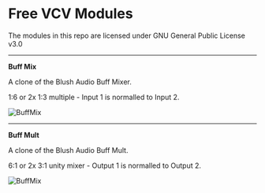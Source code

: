 # Free VCV Modules
The modules in this repo are licensed under GNU General Public License v3.0
***

**Buff Mix**

A clone of the Blush Audio Buff Mixer.

1:6 or 2x 1:3 multiple - Input 1 is normalled to Input 2.

![BuffMix](/Users/blushaudiodev/Programming/VCVPlugins/Screenshots/image17.png)

***
	
**Buff Mult**

A clone of the Blush Audio Buff Mult.
 
6:1 or 2x 3:1 unity mixer - Output 1 is normalled to Output 2.

![BuffMix](/Users/blushaudiodev/Programming/VCVPlugins/Screenshots/image18.png)

